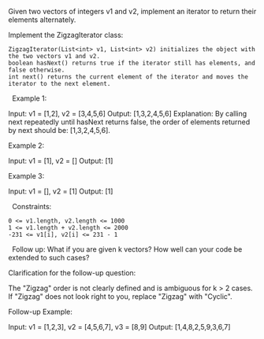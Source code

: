 Given two vectors of integers v1 and v2, implement an iterator to return their elements alternately.

Implement the ZigzagIterator class:


	ZigzagIterator(List<int> v1, List<int> v2) initializes the object with the two vectors v1 and v2.
	boolean hasNext() returns true if the iterator still has elements, and false otherwise.
	int next() returns the current element of the iterator and moves the iterator to the next element.


 
Example 1:

Input: v1 = [1,2], v2 = [3,4,5,6]
Output: [1,3,2,4,5,6]
Explanation: By calling next repeatedly until hasNext returns false, the order of elements returned by next should be: [1,3,2,4,5,6].


Example 2:

Input: v1 = [1], v2 = []
Output: [1]


Example 3:

Input: v1 = [], v2 = [1]
Output: [1]


 
Constraints:


	0 <= v1.length, v2.length <= 1000
	1 <= v1.length + v2.length <= 2000
	-231 <= v1[i], v2[i] <= 231 - 1


 
Follow up: What if you are given k vectors? How well can your code be extended to such cases?

Clarification for the follow-up question:

The "Zigzag" order is not clearly defined and is ambiguous for k > 2 cases. If "Zigzag" does not look right to you, replace "Zigzag" with "Cyclic".

Follow-up Example:

Input: v1 = [1,2,3], v2 = [4,5,6,7], v3 = [8,9]
Output: [1,4,8,2,5,9,3,6,7]

